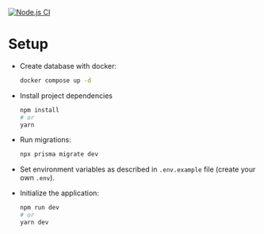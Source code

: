[![Node.js CI](https://github.com/jeanmrtns/gym-api-node/actions/workflows/node.js.yml/badge.svg)](https://github.com/jeanmrtns/gym-api-node/actions/workflows/node.js.yml)

# Setup

- Create database with docker:
  ```bash
  docker compose up -d
  ```

- Install project dependencies
  ```bash
  npm install
  # or
  yarn
  ```

- Run migrations:
  ```bash
  npx prisma migrate dev
  ```

- Set environment variables as described in `.env.example` file (create your own `.env`).

- Initialize the application:
  ```bash
  npm run dev
  # or
  yarn dev
  ```